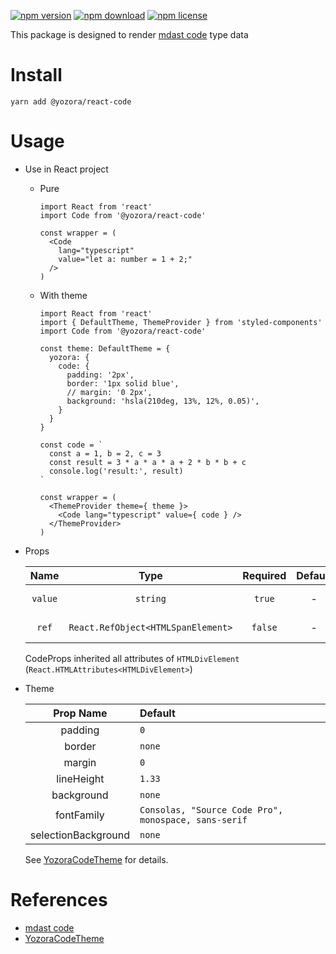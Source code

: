 [![npm version](https://img.shields.io/npm/v/@yozora/react-code.svg)](https://www.npmjs.com/package/@yozora/react-code)
[![npm download](https://img.shields.io/npm/dm/@yozora/react-code.svg)](https://www.npmjs.com/package/@yozora/react-code)
[![npm license](https://img.shields.io/npm/l/@yozora/react-code.svg)](https://www.npmjs.com/package/@yozora/react-code)


This package is designed to render [mdast code][] type data


# Install

  ```shell
  yarn add @yozora/react-code
  ```

# Usage
  * Use in React project

    - Pure

      ```tsx
      import React from 'react'
      import Code from '@yozora/react-code'

      const wrapper = (
        <Code
          lang="typescript"
          value="let a: number = 1 + 2;"
        />
      )
      ```

    - With theme

      ```tsx
      import React from 'react'
      import { DefaultTheme, ThemeProvider } from 'styled-components'
      import Code from '@yozora/react-code'

      const theme: DefaultTheme = {
        yozora: {
          code: {
            padding: '2px',
            border: '1px solid blue',
            // margin: '0 2px',
            background: 'hsla(210deg, 13%, 12%, 0.05)',
          }
        }
      }

      const code = `
        const a = 1, b = 2, c = 3
        const result = 3 * a * a * a + 2 * b * b + c
        console.log('result:', result)
      `

      const wrapper = (
        <ThemeProvider theme={ theme }>
          <Code lang="typescript" value={ code } />
        </ThemeProvider>
      )
      ```

  * Props

     Name     | Type                                | Required  | Default | Description
    :--------:|:-----------------------------------:|:---------:|:-------:|:-------------
     `value`  | `string`                            | `true`    | -       | code content
     `ref`    | `React.RefObject<HTMLSpanElement>`  | `false`   | -       | Forwarded ref callback

    CodeProps inherited all attributes of `HTMLDivElement` (`React.HTMLAttributes<HTMLDivElement>`)

  * Theme

     Prop Name            | Default
    :--------------------:|:--------------
     padding              | `0`
     border               | `none`
     margin               | `0`
     lineHeight           | `1.33`
     background           | `none`
     fontFamily           | `Consolas, "Source Code Pro", monospace, sans-serif`
     selectionBackground  | `none`

    See [YozoraCodeTheme][] for details.


# References

  - [mdast code][]
  - [YozoraCodeTheme][]


[mdast code]: https://github.com/syntax-tree/mdast#code
[YozoraCodeTheme]: https://github.com/guanghechen/yozora-react/blob/master/packages/code/src/theme.ts
